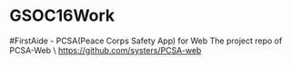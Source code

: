 # GSOC16Work
#FirstAide - PCSA(Peace Corps Safety App) for Web 
The project repo of PCSA-Web \\ 
https://github.com/systers/PCSA-web



